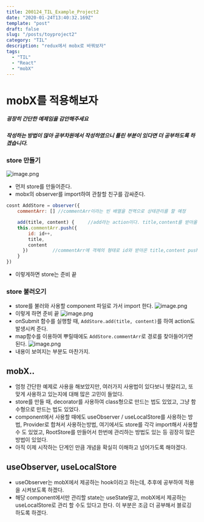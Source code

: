 ```yaml
---
title: 200124_TIL_Example_Project2
date: "2020-01-24T13:40:32.169Z"
template: "post"
draft: false
slug: "/posts/toyproject2"
category: "TIL"
description: "redux에서 mobx로 바꿔보자"
tags:
  - "TIL"
  - "React"
  - "mobX"
---
```


# mobX를 적용해보자

##### 굉장히 간단한 예제임을 감안해주세요

##### 작성하는 방법이 많아 공부차원에서 작성하였으니 틀린 부분이 있다면 더 공부하도록 하겠습니다.

### store 만들기

![image.png](https://images.velog.io/post-images/jotang/02c13170-3db2-11ea-9648-e7ed9b3422f6/image.png)

- 먼저 store를 만들어준다.
- mobx의 observer를 import하여 관찰할 친구를 감싸준다.

```jsx
cosnt AddStore = observer({
	commentArr: [] //commentArr이라는 빈 배열을 전역으로 상태관리를 할 예정

    add(title, content) {     //add라는 action이다. title,content를 받아올 예정
  	this.commentArr.push({
      	id: id++,
      	title,
      	content
      })         //commentArr에 객체의 형태로 id와 받아온 title,content push한다.
	}
})
```

- 이렇게하면 store는 준비 끝

### store 불러오기

- store를 불러와 사용할 component 파일로 가서 import 한다.
  ![image.png](https://images.velog.io/post-images/jotang/3df13640-3db3-11ea-8c28-6fa26897aa6f/image.png)
- 이렇게 하면 준비 끝
  ![image.png](https://images.velog.io/post-images/jotang/7f5022e0-3db3-11ea-8b18-3b962df0709f/image.png)
- onSubmit 함수를 실행할 때, `AddStore.add(title, content)`를 하여 action도 발생시켜 준다.
- map함수를 이용하여 뿌릴때에도 `AddStore.commentArr`로 경로를 찾아들어가면 된다.
  ![image.png](https://images.velog.io/post-images/jotang/c80ee0c0-3db3-11ea-823e-5b6b4250944b/image.png)
- 내용이 보여지는 부분도 마찬가지.

## mobX..

- 엄청 간단한 예제로 사용을 해보았지만, 여러가지 사용법이 있다보니 헷갈리고, 또 맞게 사용하고 있는지에 대해 많은 고민이 들었다.
- store를 만들 때, decorator를 사용하여 class형으로 만드는 법도 있었고, 그냥 함수형으로 만드는 법도 있었다.
- component에서 사용할 때에도 useObserver / useLocalStore를 사용하는 방법, Provider로 합쳐서 사용하는방법, 여기에서도 store를 각각 import해서 사용할 수 도 있었고, RootStore를 만들어서 한번에 관리하는 방법도 있는 등 굉장히 많은 방법이 있었다.
- 아직 이제 시작하는 단계인 만큼 개념을 확실히 이해하고 넘어가도록 해야겠다.

## useObserver, useLocalStore

- useObserver는 mobX에서 제공하는 hook이라고 하는데, 추후에 공부하여 적용을 시켜보도록 하겠다.
- 해당 component에서만 관리할 state는 useState말고, mobX에서 제공하는 useLocalStore로 관리 할 수도 있다고 한다. 이 부분은 조금 더 공부해서 블로깅 하도록 하겠다.
